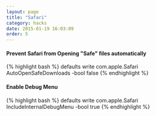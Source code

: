 ```yaml
---
layout: page
title: "Safari"
category: hacks
date: 2015-01-19 16:03:09
order: 5
---
```


#### Prevent Safari from Opening "Safe" files automatically

{% highlight bash %}
defaults write com.apple.Safari AutoOpenSafeDownloads -bool false
{% endhighlight %}

#### Enable Debug Menu

{% highlight bash %}
defaults write com.apple.Safari IncludeInternalDebugMenu -bool true
{% endhighlight %}
